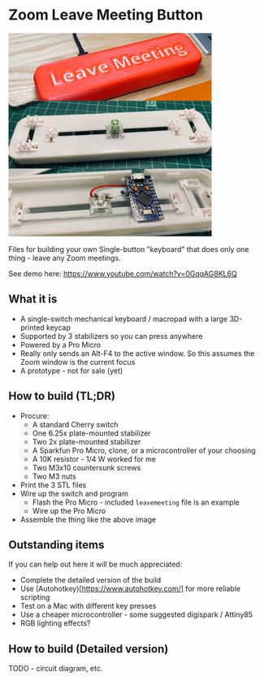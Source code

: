 # Zoom Leave Meeting Button

<img src="./images/switch.jpg?raw=true" width="400" height="400"/>

Files for building your own Single-button "keyboard" that does only one thing - leave any Zoom meetings.

See demo here: https://www.youtube.com/watch?v=0GqqAG8KL6Q

## What it is

* A single-switch mechanical keyboard / macropad with a large 3D-printed keycap
* Supported by 3 stabilizers so you can press anywhere
* Powered by a Pro Micro
* Really only sends an Alt-F4 to the active window. So this assumes the Zoom window is the current focus
* A prototype - not for sale (yet)

## How to build (TL;DR)

* Procure:
  * A standard Cherry switch
  * One 6.25x plate-mounted stabilizer
  * Two 2x plate-mounted stabilizer
  * A Sparkfun Pro Micro, clone, or a microcontroller of your choosing
  * A 10K resistor - 1/4 W worked for me
  * Two M3x10 countersunk screws
  * Two M3 nuts
* Print the 3 STL files
* Wire up the switch and program
  * Flash the Pro Micro - included `leavemeeting` file is an example
  * Wire up the Pro Micro
* Assemble the thing like the above image

## Outstanding items

If you can help out here it will be much appreciated:

* Complete the detailed version of the build
* Use (Autohotkey)[https://www.autohotkey.com/] for more reliable scripting
* Test on a Mac with different key presses
* Use a cheaper microcontroller - some suggested digispark / Attiny85
* RGB lighting effects?

## How to build (Detailed version)

TODO - circuit diagram, etc.

